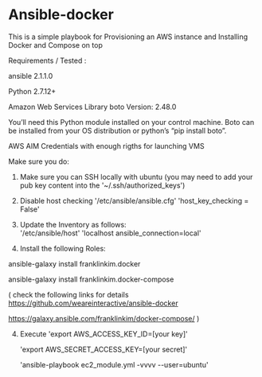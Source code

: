 # Ansible-docker

This is a simple playbook for Provisioning an AWS instance and Installing Docker and Compose on top 

Requirements / Tested :

  ansible 2.1.1.0
  
  Python 2.7.12+
  
  Amazon Web Services Library boto Version: 2.48.0
  
 
   You’ll need this Python module installed on your control machine. Boto can be installed from your OS distribution or python’s “pip install boto”.
   
  AWS AIM Credentials with enough rigths for launching VMS 
  
Make sure you do:

  1) Make sure you can SSH locally with ubuntu
    (you may need to add your pub key content into the '~/.ssh/authorized_keys')
  
  2) Disable host checking
      '/etc/ansible/ansible.cfg'
      'host_key_checking = False'
      
  3) Update the Inventory as follows:  
       '/etc/ansible/host'
       'localhost ansible_connection=local'
  
  4) Install the following Roles:
  
  ansible-galaxy install franklinkim.docker
  
  ansible-galaxy install franklinkim.docker-compose
  
  ( check the following links for details
  https://github.com/weareinteractive/ansible-docker
  
  https://galaxy.ansible.com/franklinkim/docker-compose/ )
       
  4) Execute
      'export AWS_ACCESS_KEY_ID=[your key]'
      
      'export AWS_SECRET_ACCESS_KEY=[your secret]'
      
      'ansible-playbook ec2_module.yml -vvvv --user=ubuntu'

